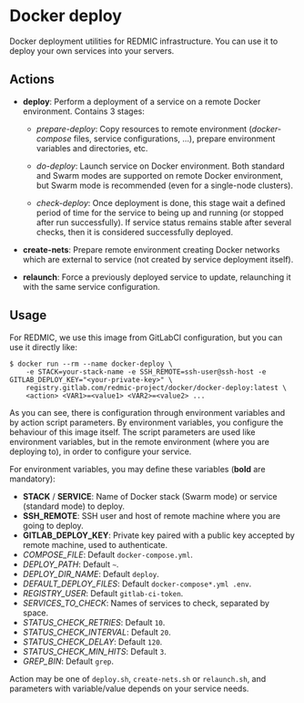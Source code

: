 # Docker deploy

Docker deployment utilities for REDMIC infrastructure. You can use it to deploy your own services into your servers.

## Actions

* **deploy**: Perform a deployment of a service on a remote Docker environment. Contains 3 stages:

  * *prepare-deploy*: Copy resources to remote environment (*docker-compose* files, service configurations, ...), prepare environment variables and directories, etc.

  * *do-deploy*: Launch service on Docker environment. Both standard and Swarm modes are supported on remote Docker environment, but Swarm mode is recommended (even for a single-node clusters).

  * *check-deploy*: Once deployment is done, this stage wait a defined period of time for the service to being up and running (or stopped after run successfully). If service status remains stable after several checks, then it is considered successfully deployed.

* **create-nets**: Prepare remote environment creating Docker networks which are external to service (not created by service deployment itself).

* **relaunch**: Force a previously deployed service to update, relaunching it with the same service configuration.

## Usage

For REDMIC, we use this image from GitLabCI configuration, but you can use it directly like:

```
$ docker run --rm --name docker-deploy \
	-e STACK=your-stack-name -e SSH_REMOTE=ssh-user@ssh-host -e GITLAB_DEPLOY_KEY="<your-private-key>" \
	registry.gitlab.com/redmic-project/docker/docker-deploy:latest \
	<action> <VAR1>=<value1> <VAR2>=<value2> ...
```

As you can see, there is configuration through environment variables and by action script parameters. By environment variables, you configure the behaviour of this image itself. The script parameters are used like environment variables, but in the remote environment (where you are deploying to), in order to configure your service.

For environment variables, you may define these variables (**bold** are mandatory):

* **STACK** / **SERVICE**: Name of Docker stack (Swarm mode) or service (standard mode) to deploy.
* **SSH_REMOTE**: SSH user and host of remote machine where you are going to deploy.
* **GITLAB_DEPLOY_KEY**: Private key paired with a public key accepted by remote machine, used to authenticate.
* *COMPOSE_FILE*: Default `docker-compose.yml`.
* *DEPLOY_PATH*: Default `~`.
* *DEPLOY_DIR_NAME*: Default `deploy`.
* *DEFAULT_DEPLOY_FILES*: Default `docker-compose*.yml .env`.
* *REGISTRY_USER*: Default `gitlab-ci-token`.
* *SERVICES_TO_CHECK*: Names of services to check, separated by space.
* *STATUS_CHECK_RETRIES*: Default `10`.
* *STATUS_CHECK_INTERVAL*: Default `20`.
* *STATUS_CHECK_DELAY*: Default `120`.
* *STATUS_CHECK_MIN_HITS*: Default `3`.
* *GREP_BIN*: Default `grep`.

Action may be one of `deploy.sh`, `create-nets.sh` or `relaunch.sh`, and parameters with variable/value depends on your service needs.
